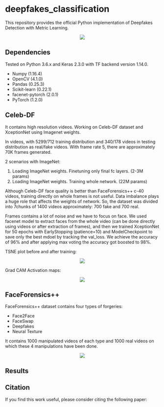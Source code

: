 # deepfakes_classification
This repository provides the official Python implementation of Deepfakes Detection with Metric Learning.
<p align="center">
  <img src="https://user-images.githubusercontent.com/22872200/75561975-de8dee00-5a6d-11ea-8131-cab5cc736993.png">
</p>

## Dependencies

Tested on Python 3.6.x and Keras 2.3.0 with TF backend version 1.14.0.
* Numpy (1.16.4)
* OpenCV (4.1.0)
* Pandas (0.25.3)
* Scikit-learn (0.22.1)
* facenet-pytorch (2.0.1)
* PyTorch (1.2.0)

## Celeb-DF
It contains high resolution videos. 
Working on Celeb-DF dataset and XceptionNet using Imagenet weights.

In videos, with 5299/712 training distribution and 340/178 videos in testing distribution as real/fake videos. With frame rate 5, there are approximately 70K frames generated. 

2 scenarios with ImageNet: 
1) Loading ImageNet weights. Finetuning only final fc layers. (2-3M params)
2) Loading ImageNet weights. Training whole network. (22M params)

Although Celeb-DF face quality is better than FaceForensics++ c-40 videos, training directly on whole frames is not useful. Data imbalance plays a huge role that affects the weights of network. So, the dataset was divided into 7chunks of 1400 videos approximately: 700 fake and 700 real.

Frames contains a lot of noise and we have to focus on face. We used facenet model to extract faces from the whole video (can be done directly using videos or after extraction of frames), and then we trained XceptionNet for 50 epochs with EarlyStopping (patience=10) and ModelCheckpoint to save only the best mdoel by tracking the val_loss. We achieve the accuracy of 96% and after applying max voting the accuracy got boosted to 98%.

TSNE plot before and after training:

<p align="center">
  <img src="https://user-images.githubusercontent.com/22872200/74857763-29bb4900-536a-11ea-8562-61ded44123c1.png">
</p>

Grad CAM Activation maps:

<p align="center">
  <img src="https://user-images.githubusercontent.com/22872200/75562309-5d832680-5a6e-11ea-8d80-cf7e4eb327cf.png">
</p>

## FaceForensics++

FaceForensics++ dataset contains four types of forgeries:
* Face2Face
* FaceSwap
* Deepfakes
* Neural Texture

It contains 1000 manipulated videos of each type and 1000 real videos on which these 4 manipulations have been done. 

<p align="center">
  <img src="https://user-images.githubusercontent.com/22872200/75562036-f4031800-5a6d-11ea-9a2a-c34d693b0fca.png">
</p>

## Results

## Citation
If you find this work useful, please consider citing the following paper:


